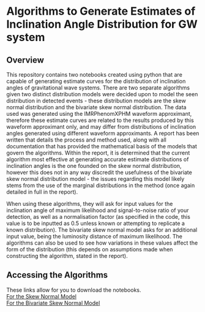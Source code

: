 # Algorithms to Generate Estimates of Inclination Angle Distribution for GW system
## Overview
This repository contains two notebooks created using python that are capable of generating estimate curves for the distribution of inclination angles of gravitational wave systems. There are two separate algorithms given two distinct distribution models were decided upon to model the seen distribution in detected events - these distribution models are the skew normal distribution and the bivariate skew normal distribution. The data used was generated using the IMRPhenomXPHM waveform approximant, therefore these estimate curves are related to the results produced by this waveform approximant only, and may differ from distributions of inclination angles generated using different waveform approximants. A report has been written that details the process and method used, along with all documentation that has provided the mathematical basis of the models that govern the algorithms. Within the report, it is determined that the current algorithm most effective at generating accurate estimate distributions of inclination angles is the one founded on the skew normal distribution, however this does not in any way discredit the usefulness of the bivariate skew normal distribution model - the issues regarding this model likely stems from the use of the marginal distributions in the method (once again detailed in full in the report).

When using these algorithms, they will ask for input values for the inclination angle of maximum likelihood and signal-to-noise ratio of your detection, as well as a normalisation factor (as specified in the code, this value is to be inputted as 0.5 unless known or attempting to replicate a known distribution). The bivariate skew normal model asks for an additional input value, being the luminosity distance of maximum likelihood. The algorithms can also be used to see how variations in these values affect the form of the distribution (this depends on assumptions made when constructing the algorithm, stated in the report).

## Accessing the Algorithms
These links allow for you to download the notebooks. \
[For the Skew Normal Model](.Algorithm_using_Skew_Normal.ipynb) \
[For the Bivariate Skew Normal Model](.Algorithm_using_Bivariate_Skew_Normal.ipynb)
